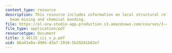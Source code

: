 ```yaml
---
content_type: resource
description: This resource includes information on local structural relaxation, ion
  beam mixing and chemical bonding.
file: https://ol-ocw-studio-app-production.s3.amazonaws.com/courses/3-46-photonic-materials-and-devices-spring-2006/86a41e8ad905d3a729105b29281b62e7_3_46l15_iii_v_p.pdf
file_type: application/pdf
resourcetype: Document
title: 3_46l15_iii_v_p.pdf
uid: 86a41e8a-d905-d3a7-2910-5b29281b62e7
---
```

